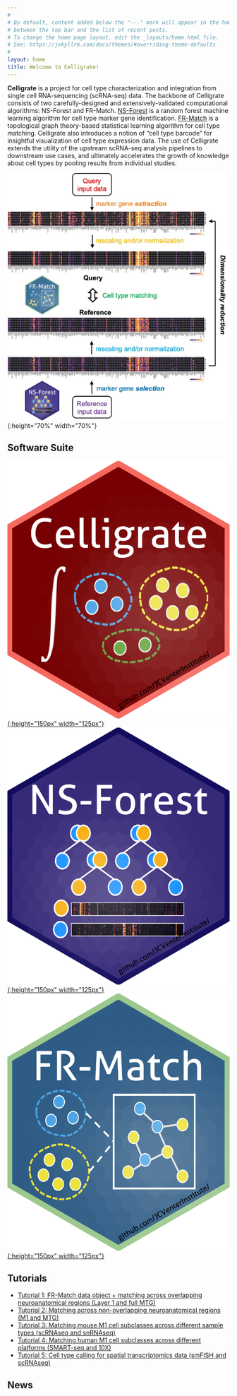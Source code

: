 ```yaml
---
#
# By default, content added below the "---" mark will appear in the home page
# between the top bar and the list of recent posts.
# To change the home page layout, edit the _layouts/home.html file.
# See: https://jekyllrb.com/docs/themes/#overriding-theme-defaults
#
layout: home
title: Welcome to Celligrate!
---
```


**Celligrate** is a project for cell type characterization and integration from single cell RNA-sequencing (scRNA-seq) data. The backbone of Celligrate consists of two carefully-designed and extensively-validated computational algorithms: NS-Forest and FR-Match. [NS-Forest](https://github.com/JCVenterInstitute/NSForest) is a random forest machine learning algorithm for cell type marker gene identification. [FR-Match](https://github.com/JCVenterInstitute/FRmatch) is a topological graph theory-based statistical learning algorithm for cell type matching. Celligrate also introduces a notion of “cell type barcode” for insightful visualization of cell type expression data. The use of Celligrate extends the utility of the upstream scRNA-seq analysis pipelines to downstream use cases, and ultimately accelerates the growth of knowledge about cell types by pooling results from individual studies.  

![](images/normalization.jpg){:height="70%" width="70%"}

## Software Suite

[![](images/Celligrate-sticker.png){:height="150px" width="125px"}](https://github.com/JCVenterInstitute/celligrate)
[![](images/NS-Forest-sticker.png){:height="150px" width="125px"}](https://github.com/JCVenterInstitute/NSForest)
[![](images/FRmatch-sticker.png){:height="150px" width="125px"}](https://github.com/JCVenterInstitute/FRmatch)

## Tutorials

* [Tutorial 1: FR-Match data object + matching across overlapping neuroanatomical regions (Layer 1 and full MTG)](https://jcventerinstitute.github.io/celligrate/FRmatch-vignette.html)
* [Tutorial 2: Matching across non-overlapping neuroanatomical regions (M1 and MTG)](https://jcventerinstitute.github.io/celligrate/tutorial-M1-MTG.nb.html)
* [Tutorial 3: Matching mouse M1 cell subclasses across different sample types (scRNAseq and snRNAseq)](https://jcventerinstitute.github.io/celligrate/tutorial-mouse-M1-10X-scRNAseq-snRNAseq.nb.html)
* [Tutorial 4: Matching human M1 cell subclasses across different platforms (SMART-seq and 10X)](https://jcventerinstitute.github.io/celligrate/tutorial-huamn-M1-10X-SS4.nb.html)
* [Tutorial 5: Cell type calling for spatial transcriptomics data (smFISH and scRNAseq)](https://jcventerinstitute.github.io/celligrate/tutorial-smFISH.nb.html)

## News
